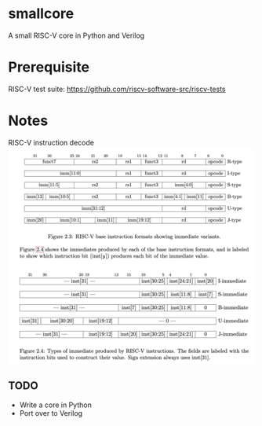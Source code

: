 # smallcore
A small RISC-V core in Python and Verilog

# Prerequisite
RISC-V test suite: https://github.com/riscv-software-src/riscv-tests

# Notes
RISC-V instruction decode
![alt text](docs/riscv_instruction_decode.jpg)

## TODO
- Write a core in Python
- Port over to Verilog

